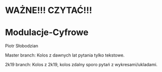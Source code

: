 # WAŻNE!!! CZYTAĆ!!!

# Modulacje-Cyfrowe
Piotr Słobodzian

Master branch: Kolos z dawnych lat pytania tylko tekstowe.

2k19 branch: Kolos z 2k19, kolos zdalny sporo pytań z wykresami/ukladami.
